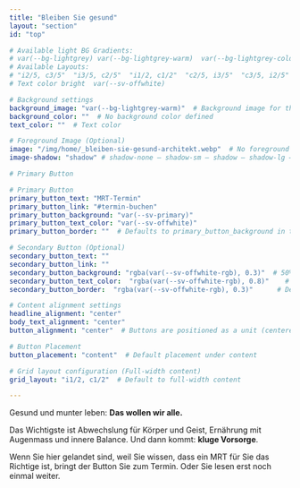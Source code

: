 ```yaml
---
title: "Bleiben Sie gesund"
layout: "section"
id: "top"

# Available light BG Gradients: 
# var(--bg-lightgrey) var(--bg-lightgrey-warm)  var(--bg-lightgrey-cold)  var(--bg-white-gradient) var(--bg-warm-dark-gradient)
# Available Layouts: 
# "i2/5, c3/5"  "i3/5, c2/5"  "i1/2, c1/2"  "c2/5, i3/5"  "c3/5, i2/5"  "c1/2, i1/2"  "c1/1"
# Text color bright  var(--sv-offwhite)

# Background settings
background_image: "var(--bg-lightgrey-warm)"  # Background image for the section 
background_color: ""  # No background color defined
text_color: ""  # Text color

# Foreground Image (Optional)
image: "/img/home/_bleiben-sie-gesund-architekt.webp"  # No foreground image defined
image-shadow: "shadow" # shadow-none – shadow-sm – shadow – shadow-lg – large shadow 

# Primary Button

# Primary Button
primary_button_text: "MRT-Termin"
primary_button_link: "#termin-buchen"
primary_button_background: "var(--sv-primary)"
primary_button_text_color: "var(--sv-offwhite)"
primary_button_border: ""  # Defaults to primary_button_background in the partial

# Secondary Button (Optional)
secondary_button_text: ""
secondary_button_link: ""
secondary_button_background: "rgba(var(--sv-offwhite-rgb), 0.3)"  # 50% transparent off-white
secondary_button_text_color:  "rgba(var(--sv-offwhite-rgb), 0.8)"    # Defaults to `primary_button_background` if left empty
secondary_button_border:  "rgba(var(--sv-offwhite-rgb), 0.3)"      # Defaults to `primary_button_text_color` if left empty (inverted colors)

# Content alignment settings
headline_alignment: "center"
body_text_alignment: "center"
button_alignment: "center"  # Buttons are positioned as a unit (centered by default)

# Button Placement
button_placement: "content"  # Default placement under content

# Grid layout configuration (Full-width content)
grid_layout: "i1/2, c1/2"  # Default to full-width content

---
```


Gesund und munter leben: **Das wollen wir alle.**

Das Wichtigste ist Abwechslung für Körper und Geist, Ernährung mit Augenmass und innere Balance. Und dann kommt: **kluge Vorsorge**.

Wenn Sie hier gelandet sind, weil Sie wissen, dass ein MRT für Sie das Richtige ist, bringt der Button Sie zum Termin. Oder Sie lesen erst noch einmal weiter.
